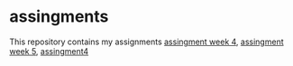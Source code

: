 # assingments
This repository contains my assignments
[assingment week 4](https://github.com/HaijoS/assingments/blob/master/Assignment_week_4%2B%25281%2529.ipynb), 
[assingment week 5](https://github.com/HaijoS/assingments/blob/master/Assignment_week_5%20(1).ipyn),
[assingment4](https://github.com/HaijoS/assingments/blob/master/assignment4%2Bready.ipynb)


